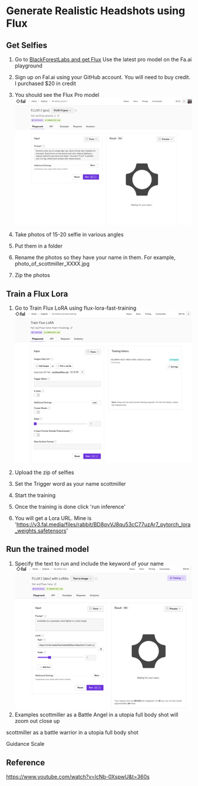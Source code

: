 # Generate Realistic Headshots using Flux



## Get Selfies

1. Go to [BlackForestLabs and get Flux](https://blackforestlabs.ai/ultra-home/#get-flux)
Use the latest pro model on the Fa.ai playground

2. Sign up on Fal.ai using your GitHub account. You will need to buy credit.  I purchased $20 in credit

3. You should see the Flux Pro model
![alt text](images/flux-pro-model.png)


4. Take photos of 15-20 selfie in various angles 

5. Put them in a folder
   
6. Rename the photos so they have your name in them.  For example, photo_of_scottmiller_XXXX.jpg

7.  Zip the photos

## Train a Flux Lora

1.  Go to Train Flux LoRA using flux-lora-fast-training 
    ![alt text](images/flux-lora-train.png)

2. Upload the zip of selfies
3. Set the Trigger word as your name scottmiller
4. Start the training 
5. Once the training is done click 'run inference'
6. You will get a Lora URL.  Mine is 
   'https://v3.fal.media/files/rabbit/BD8qvVJ8qu53cC77uzAr7_pytorch_lora_weights.safetensors'

## Run the trained model

1. Specify the text to run and include the keyword of your name
   ![alt text](images/flux-run.png)
2. Examples
scottmiller as a Battle Angel in a utopia
full body shot will zoom out
close up

scottmiller as a battle warrior in a utopia full body shot


Guidance Scale

## Reference
https://www.youtube.com/watch?v=lcNb-0XspwU&t=360s